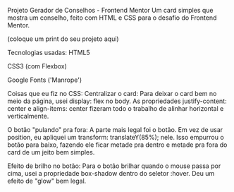 Projeto Gerador de Conselhos - Frontend Mentor
Um card simples que mostra um conselho, feito com HTML e CSS para o desafio do Frontend Mentor.

(coloque um print do seu projeto aqui)

Tecnologias usadas:
HTML5

CSS3 (com Flexbox)

Google Fonts ('Manrope')

Coisas que eu fiz no CSS:
Centralizar o card: Para deixar o card bem no meio da página, usei display: flex no body. As propriedades justify-content: center e align-items: center fizeram todo o trabalho de alinhar horizontal e verticalmente.

O botão "pulando" pra fora: A parte mais legal foi o botão. Em vez de usar position, eu apliquei um transform: translateY(85%); nele. Isso empurrou o botão para baixo, fazendo ele ficar metade pra dentro e metade pra fora do card de um jeito bem simples.

Efeito de brilho no botão: Para o botão brilhar quando o mouse passa por cima, usei a propriedade box-shadow dentro do seletor :hover. Deu um efeito de "glow" bem legal.







